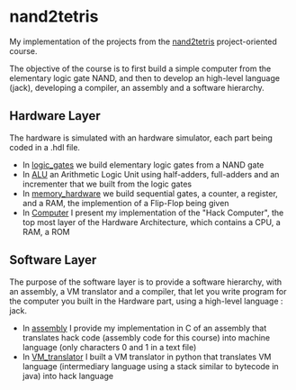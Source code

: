 # nand2tetris

My implementation of the projects from the [nand2tetris](https://nand2tetris.org) project-oriented course.

The objective of the course is to first build a simple computer from the elementary logic gate NAND, and then to develop an high-level language (jack), developing a compiler, an assembly and a software hierarchy.

## Hardware Layer

The hardware is simulated with an hardware simulator, each part being coded in a .hdl file.

 * In [logic_gates](https://github.com/mtrazzi/nand2tetris/tree/master/logic_gates) we build elementary logic gates from a NAND gate
 * In [ALU](https://github.com/mtrazzi/nand2tetris/tree/master/logic_gates) an Arithmetic Logic Unit using half-adders, full-adders and an incrementer that we built from the logic gates
 * In [memory_hardware](https://github.com/mtrazzi/nand2tetris/tree/master/memory_hardware) we build sequential gates, a counter, a register, and a RAM, the implemention of a Flip-Flop being given
 * In [Computer](https://github.com/mtrazzi/nand2tetris/tree/master/Computer) I present my implementation of the "Hack Computer", the top most layer of the Hardware Architecture, which contains a CPU, a RAM, a ROM

## Software Layer

The purpose of the software layer is to provide a software hierarchy, with an assembly, a VM translator and a compiler, that let you write program for the computer you built in the Hardware part, using a high-level language : jack.
 * In [assembly](https://github.com/mtrazzi/nand2tetris/tree/master/assembly) I provide my implementation in C of an assembly that translates hack code (assembly code for this course) into machine language (only characters 0 and 1 in a text file)
 * In [VM_translator](https://github.com/mtrazzi/nand2tetris/tree/master/VM_translator) I built a VM translator in python that translates VM language (intermediary language using a stack similar to bytecode in java) into hack language
